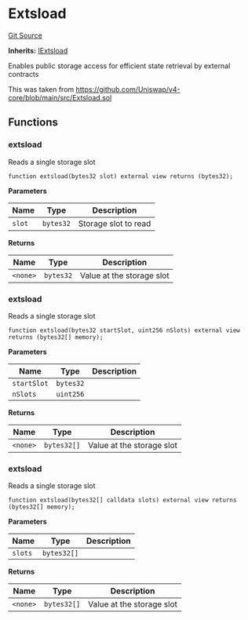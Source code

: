 # Extsload
[Git Source](https://github.com/VerisLabs/KAM/blob/7fe450d42e02311faf605d62cd48b6af1b05e41f/src/abstracts/Extsload.sol)

**Inherits:**
[IExtsload](/src/interfaces/IExtsload.sol/interface.IExtsload.md)

Enables public storage access for efficient state retrieval by external contracts

This was taken from https://github.com/Uniswap/v4-core/blob/main/src/Extsload.sol


## Functions
### extsload

Reads a single storage slot


```solidity
function extsload(bytes32 slot) external view returns (bytes32);
```
**Parameters**

|Name|Type|Description|
|----|----|-----------|
|`slot`|`bytes32`|Storage slot to read|

**Returns**

|Name|Type|Description|
|----|----|-----------|
|`<none>`|`bytes32`|Value at the storage slot|


### extsload

Reads a single storage slot


```solidity
function extsload(bytes32 startSlot, uint256 nSlots) external view returns (bytes32[] memory);
```
**Parameters**

|Name|Type|Description|
|----|----|-----------|
|`startSlot`|`bytes32`||
|`nSlots`|`uint256`||

**Returns**

|Name|Type|Description|
|----|----|-----------|
|`<none>`|`bytes32[]`|Value at the storage slot|


### extsload

Reads a single storage slot


```solidity
function extsload(bytes32[] calldata slots) external view returns (bytes32[] memory);
```
**Parameters**

|Name|Type|Description|
|----|----|-----------|
|`slots`|`bytes32[]`||

**Returns**

|Name|Type|Description|
|----|----|-----------|
|`<none>`|`bytes32[]`|Value at the storage slot|


